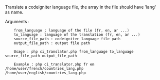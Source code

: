  Translate a codeigniter language file, the array in the file should have 'lang' as name.

 Arguments : 

        from_language : language of the file (fr, en, ar ...)
        to_language : language of the translation (fr, en, ar ...)
        source_file_path : codeigniter language file path
        output_file_path : output file path

        Usage : php ci_translator.php from_language to_language source_file_path output_file_path

        Example : php ci_translator.php fr en /home/user/french/countries_lang.php /home/user/english/countries_lang.php

